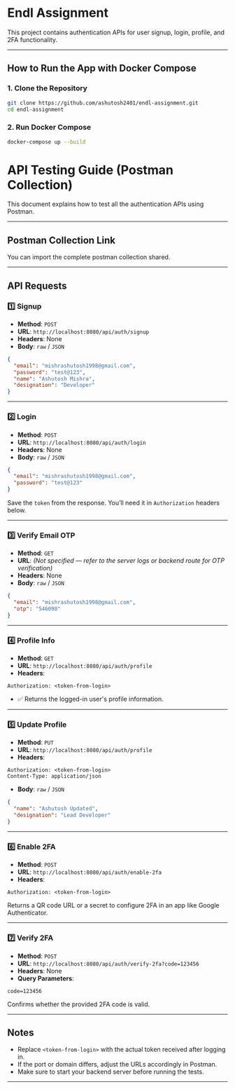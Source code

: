 # Endl Assignment

This project contains authentication APIs for user signup, login, profile, and 2FA functionality.

---

## How to Run the App with Docker Compose

### 1. Clone the Repository

```bash
git clone https://github.com/ashutosh2401/endl-assignment.git
cd endl-assignment
```

### 2. Run Docker Compose

```bash
docker-compose up --build
```

# API Testing Guide (Postman Collection)

This document explains how to test all the authentication APIs using Postman.

---

## Postman Collection Link

You can import the complete postman collection shared.

---

## API Requests

### 1️⃣ Signup

- **Method**: `POST`
- **URL**: `http://localhost:8080/api/auth/signup`
- **Headers**: None
- **Body**: `raw` / `JSON`

```json
{
  "email": "mishrashutosh1998@gmail.com",
  "password": "test@123",
  "name": "Ashutosh Mishra",
  "designation": "Developer"
}
```

---

### 2️⃣ Login

- **Method**: `POST`
- **URL**: `http://localhost:8080/api/auth/login`
- **Headers**: None
- **Body**: `raw` / `JSON`

```json
{
  "email": "mishrashutosh1998@gmail.com",
  "password": "test@123"
}
```

Save the `token` from the response. You’ll need it in `Authorization` headers below.

---

### 3️⃣ Verify Email OTP

- **Method**: `GET`
- **URL**: *(Not specified — refer to the server logs or backend route for OTP verification)*
- **Headers**: None
- **Body**: `raw` / `JSON`
```json
{
  "email": "mishrashutosh1998@gmail.com",
  "otp": "546098"
}
```

---

### 4️⃣ Profile Info

- **Method**: `GET`
- **URL**: `http://localhost:8080/api/auth/profile`
- **Headers**:

```text
Authorization: <token-from-login>
```

- ✅ Returns the logged-in user's profile information.

---

### 5️⃣ Update Profile

- **Method**: `PUT`
- **URL**: `http://localhost:8080/api/auth/profile`
- **Headers**:

```text
Authorization: <token-from-login>
Content-Type: application/json
```

- **Body**: `raw` / `JSON`

```json
{
  "name": "Ashutosh Updated",
  "designation": "Lead Developer"
}
```

---

### 6️⃣ Enable 2FA

- **Method**: `POST`
- **URL**: `http://localhost:8080/api/auth/enable-2fa`
- **Headers**:

```text
Authorization: <token-from-login>
```

Returns a QR code URL or a secret to configure 2FA in an app like Google Authenticator.

---

### 7️⃣ Verify 2FA

- **Method**: `POST`
- **URL**: `http://localhost:8080/api/auth/verify-2fa?code=123456`
- **Headers**: None
- **Query Parameters**:

```text
code=123456
```

Confirms whether the provided 2FA code is valid.

---

## Notes

- Replace `<token-from-login>` with the actual token received after logging in.
- If the port or domain differs, adjust the URLs accordingly in Postman.
- Make sure to start your backend server before running the tests.

---
   
